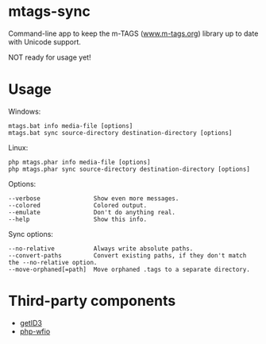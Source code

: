 # mtags-sync
Command-line app to keep the m-TAGS (www.m-tags.org) library up to date with Unicode support.

NOT ready for usage yet!

# Usage
Windows:
```
mtags.bat info media-file [options]
mtags.bat sync source-directory destination-directory [options]
```
Linux:
```
php mtags.phar info media-file [options]
php mtags.phar sync source-directory destination-directory [options]
```
Options:
```
--verbose               Show even more messages.
--colored               Colored output.
--emulate               Don't do anything real.
--help                  Show this info.
```
Sync options:
```
--no-relative           Always write absolute paths.
--convert-paths         Convert existing paths, if they don't match the --no-relative option.
--move-orphaned[=path]  Move orphaned .tags to a separate directory.
```

# Third-party components
- [getID3](https://github.com/JamesHeinrich/getID3)
- [php-wfio](https://github.com/kenjiuno/php-wfio)
